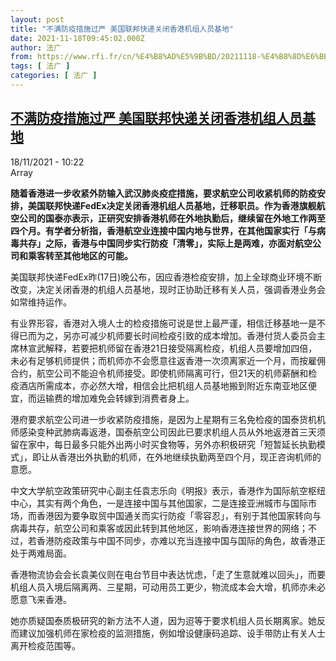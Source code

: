 ```yaml
---
layout: post
title: "不满防疫措施过严 美国联邦快递关闭香港机组人员基地"
date: 2021-11-18T09:45:02.000Z
author: 法广
from: https://www.rfi.fr/cn/%E4%B8%AD%E5%9B%BD/20211118-%E4%B8%8D%E6%BB%A1%E9%98%B2%E7%96%AB%E6%8E%AA%E6%96%BD%E8%BF%87%E4%B8%A5-%E7%BE%8E%E5%9B%BD%E8%81%94%E9%82%A6%E5%BF%AB%E9%80%92%E5%85%B3%E9%97%AD%E9%A6%99%E6%B8%AF%E6%9C%BA%E7%BB%84%E4%BA%BA%E5%91%98%E5%9F%BA%E5%9C%B0
tags: [ 法广 ]
categories: [ 法广 ]
---
```

<!--1637228702000-->
[不满防疫措施过严 美国联邦快递关闭香港机组人员基地](https://www.rfi.fr/cn/%E4%B8%AD%E5%9B%BD/20211118-%E4%B8%8D%E6%BB%A1%E9%98%B2%E7%96%AB%E6%8E%AA%E6%96%BD%E8%BF%87%E4%B8%A5-%E7%BE%8E%E5%9B%BD%E8%81%94%E9%82%A6%E5%BF%AB%E9%80%92%E5%85%B3%E9%97%AD%E9%A6%99%E6%B8%AF%E6%9C%BA%E7%BB%84%E4%BA%BA%E5%91%98%E5%9F%BA%E5%9C%B0)
------

<div>
<div>18/11/2021 - 10:22</div>Array<p><strong>                    随着香港进一步收紧外防输入武汉肺炎疫症措施，要求航空公司收紧机师的防疫安排，美国联邦快递FedEx决定关闭香港机组人员基地，迁移职员。作为香港旗舰航空公司的国泰亦表示，正研究安排香港机师在外地执勤后，继续留在外地工作两至四个月。有学者分析指，香港航空业连接中国内地与世界，在其他国家实行「与病毒共存」之际，香港与中国同步实行防疫「清零」，实际上是两难，亦面对航空公司和乘客转至其他地区的可能。                </strong></p><div >                    <p>美国联邦快递FedEx昨(17日)晚公布，因应香港检疫安排，加上全球商业环境不断改变，决定关闭香港的机组人员基地，现时正协助迁移有关人员，强调香港业务会如常维持运作。</p><p>有业界形容，香港对入境人士的检疫措施可说是世上最严谨，相信迁移基地一是不得已而为之，另亦可减少机师要长时间检疫引致的成本增加。香港付货人委员会主席林宣武解释，若要把机师留在香港21日接受隔离检疫，机组人员要增加四倍，未必有足够机师提供；而机师亦不会愿意往返香港一次须离家近一个月，而按雇佣合约，航空公司不能迫令机师接受。即使机师隔离可行，但21天的机师薪酬和检疫酒店所需成本，亦必然大增，相信会比把机组人员基地搬到附近东南亚地区便宜，而运输费的增加难免会转嫁到消费者身上。</p><p>港府要求航空公司进一步收紧防疫措施，是因为上星期有三名免检疫的国泰货机机师感染变种武肺病毒返港，国泰航空公司因此已要求机组人员从外地返港首三天须留在家中，每日最多只能外出两小时买食物等，另外亦积极研究「短暂延长执勤模式」，即让从香港出外执勤的机师，在外地继续执勤两至四个月，现正咨询机师的意愿。</p><p>中文大学航空政策研究中心副主任袁志乐向《明报》表示，香港作为国际航空枢纽中心，其实有两个角色，一是连接中国与其他国家，二是连接亚洲城市与国际市场，而香港因为要争取贸中国通关而实行防疫「零容忍」，有别于其他国家转向与病毒共存，航空公司和乘客或因此转到其他地区，影响香港连接世界的网络；不过，若香港防疫政策与中国不同步，亦难以充当连接中国与国际的角色，故香港正处于两难局面。</p><p>香港物流协会会长袁美仪则在电台节目中表达忧虑，「走了生意就难以回头」，而要机组人员入境后隔离两、三星期，可动用员工更少，物流成本会大增，机师亦未必愿意飞来香港。</p><p>她亦质疑国泰质极研究的新方法不人道，因为迢等于要求机组人员长期离家。她反而建议加强机师在家检疫的监测措施，例如增设健康码追踪、设手带防止有关人士离开检疫范围等。</p>                                            <div data-selfpromo-newsletter>    </div>    <div data-selfpromo-app>    </div>                </div>
</div>
